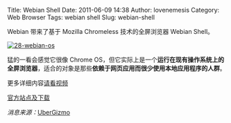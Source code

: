 Title: Webian Shell
Date: 2011-06-09 14:38
Author: lovenemesis
Category: Web Browser
Tags: webian shell
Slug: webian-shell

Webian 带来了基于 Mozilla Chromeless 技术的全屏浏览器 Webian Shell。

[![](http://linuxtoy.org/img/2011/06/28-webian-os.jpg "28-webian-os")](http://linuxtoy.org/img/2011/06/28-webian-os.jpg)

猛的一看会感觉它很像 Chrome
OS，但它实际上是一个**运行在现有操作系统上的全屏浏览器**，适合的对象是那些**依赖于网页应用而很少使用本地应用程序的人群**。

更多详细内容[请看视频](http://v.youku.com/v_show/id_XMjc0NDQyODA4.html)

[官方站点及下载](http://webian.org/shell)

*消息来源：*[UberGizmo](http://www.ubergizmo.com/2011/06/mozilla-introduces-webian-shell-0-1)
